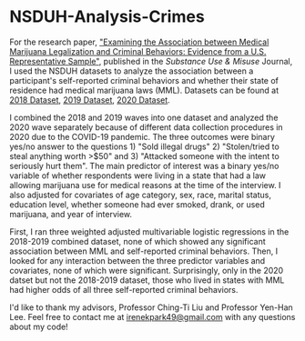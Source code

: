 # NSDUH-Analysis-Crimes
For the research paper, ["Examining the Association between Medical Marijuana Legalization and Criminal Behaviors: Evidence from a U.S. Representative Sample"](https://www.tandfonline.com/doi/full/10.1080/10826084.2023.2262022), published in the _Substance Use & Misuse_ Journal, I used the NSDUH datasets to analyze the association between a participant's self-reported criminal behaviors and whether their state of residence had medical marijuana laws (MML). Datasets can be found at 
[2018 Dataset](https://www.datafiles.samhsa.gov/dataset/national-survey-drug-use-and-health-2018-nsduh-2018-ds0001), 
[2019 Dataset](https://www.datafiles.samhsa.gov/dataset/national-survey-drug-use-and-health-2019-nsduh-2019-ds0001),
[2020 Dataset](https://www.datafiles.samhsa.gov/dataset/national-survey-drug-use-and-health-2020-nsduh-2020-ds0001).

I combined the 2018 and 2019 waves into one dataset and analyzed the 2020 wave separately because of different data collection procedures in 2020 due to the COVID-19 pandemic. The three outcomes were binary yes/no answer to the questions 1) "Sold illegal drugs" 2) "Stolen/tried to steal anything worth >$50" and 3) "Attacked someone with the intent to seriously hurt them". The main predictor of interest was a binary yes/no variable of whether respondents were living in a state that had a law allowing marijuana use for medical reasons at the time of the interview. I also adjusted for covariates of age category, sex, race, marital status, education level, whether someone had ever smoked, drank, or used marijuana, and year of interview. 

First, I ran three weighted adjusted multivariable logistic regressions in the 2018-2019 combined dataset, none of which showed any significant association between MML and self-reported criminal behaviors. Then, I looked for any interaction between the three predictor variables and covariates, none of which were significant. Surprisingly, only in the 2020 datset but not the 2018-2019 dataset, those who lived in states with MML had higher odds of all three self-reported criminal behaviors.  

I'd like to thank my advisors, Professor Ching-Ti Liu and Professor Yen-Han Lee. 
Feel free to contact me at irenekpark49@gmail.com with any questions about my code!
